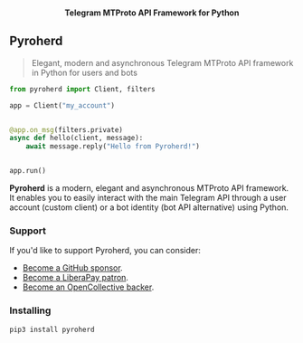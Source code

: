 <p align="center">
    <br>
    <b>Telegram MTProto API Framework for Python</b>
    <br>
</p>

## Pyroherd

> Elegant, modern and asynchronous Telegram MTProto API framework in Python for users and bots

``` python
from pyroherd import Client, filters

app = Client("my_account")


@app.on_msg(filters.private)
async def hello(client, message):
    await message.reply("Hello from Pyroherd!")


app.run()
```

**Pyroherd** is a modern, elegant and asynchronous MTProto API
framework. It enables you to easily interact with the main Telegram API through a user account (custom client) or a bot
identity (bot API alternative) using Python.

### Support

If you'd like to support Pyroherd, you can consider:

- [Become a GitHub sponsor](https://github.com/sponsors/OnTheHerd).
- [Become a LiberaPay patron](https://liberapay.com/OnTheHerd).
- [Become an OpenCollective backer](https://opencollective.com/pyroherd).

### Installing

``` bash
pip3 install pyroherd
```